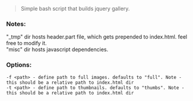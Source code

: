 > Simple bash script that builds jquery gallery.

### Notes:
"_tmp" dir hosts header.part file, which gets prepended to index.html. feel free to modify it.  
"misc" dir hosts javascript dependencies.

### Options:
```
-f <path> - define path to full images. defaults to "full". Note - this should be a relative path to index.html dir
-t <path> - define path to thumbnails. defaults to "thumbs". Note - this should be a relative path to index.html dir
```
